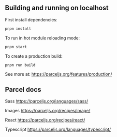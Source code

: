 ## Building and running on localhost

First install dependencies:

```sh
pnpm install
```

To run in hot module reloading mode:

```sh
pnpm start
```

To create a production build:

```sh
pnpm run build
```

See more at: https://parceljs.org/features/production/


## Parcel docs

Sass
https://parceljs.org/languages/sass/

Images
https://parceljs.org/recipes/image/

React
https://parceljs.org/recipes/react/

Typescript
https://parceljs.org/languages/typescript/

